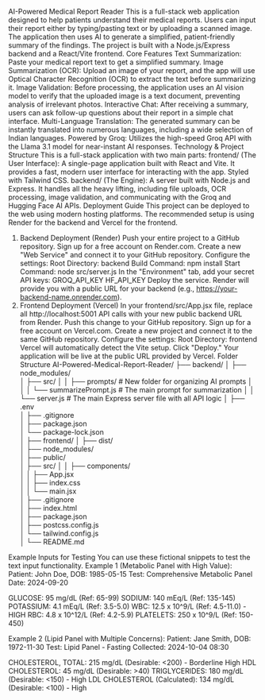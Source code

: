 AI-Powered Medical Report Reader
This is a full-stack web application designed to help patients understand their medical reports. Users can input their report either by typing/pasting text or by uploading a scanned image. The application then uses AI to generate a simplified, patient-friendly summary of the findings.
The project is built with a Node.js/Express backend and a React/Vite frontend.
Core Features
Text Summarization: Paste your medical report text to get a simplified summary.
Image Summarization (OCR): Upload an image of your report, and the app will use Optical Character Recognition (OCR) to extract the text before summarizing it.
Image Validation: Before processing, the application uses an AI vision model to verify that the uploaded image is a text document, preventing analysis of irrelevant photos.
Interactive Chat: After receiving a summary, users can ask follow-up questions about their report in a simple chat interface.
Multi-Language Translation: The generated summary can be instantly translated into numerous languages, including a wide selection of Indian languages.
Powered by Groq: Utilizes the high-speed Groq API with the Llama 3.1 model for near-instant AI responses.
Technology & Project Structure
This is a full-stack application with two main parts:
frontend/ (The User Interface): A single-page application built with React and Vite. It provides a fast, modern user interface for interacting with the app. Styled with Tailwind CSS.
backend/ (The Engine): A server built with Node.js and Express. It handles all the heavy lifting, including file uploads, OCR processing, image validation, and communicating with the Groq and Hugging Face AI APIs.
Deployment Guide
This project can be deployed to the web using modern hosting platforms. The recommended setup is using Render for the backend and Vercel for the frontend.
1. Backend Deployment (Render)
Push your entire project to a GitHub repository.
Sign up for a free account on Render.com.
Create a new "Web Service" and connect it to your GitHub repository.
Configure the settings:
Root Directory: backend
Build Command: npm install
Start Command: node src/server.js
In the "Environment" tab, add your secret API keys:
GROQ_API_KEY
HF_API_KEY
Deploy the service. Render will provide you with a public URL for your backend (e.g., https://your-backend-name.onrender.com).
2. Frontend Deployment (Vercel)
In your frontend/src/App.jsx file, replace all http://localhost:5001 API calls with your new public backend URL from Render.
Push this change to your GitHub repository.
Sign up for a free account on Vercel.com.
Create a new project and connect it to the same GitHub repository.
Configure the settings:
Root Directory: frontend
Vercel will automatically detect the Vite setup. Click "Deploy."
Your application will be live at the public URL provided by Vercel.
Folder Structure
AI-Powered-Medical-Report-Reader/
├── backend/
│   ├── node_modules/       
│   ├── src/
│   │   ├── prompts/          # New folder for organizing AI prompts
│   │   │   └── summarizePrompt.js # The main prompt for summarization
│   │   └── server.js       # The main Express server file with all API logic
│   ├── .env                
│   ├── .gitignore          
│   ├── package.json        
│   └── package-lock.json   
│
├── frontend/
│   ├── dist/               
│   ├── node_modules/       
│   ├── public/             
│   ├── src/
│   │   ├── components/     
│   │   ├── App.jsx         
│   │   ├── index.css       
│   │   └── main.jsx        
│   ├── .gitignore          
│   ├── index.html          
│   ├── package.json        
│   ├── postcss.config.js   
│   └── tailwind.config.js  
│
└── README.md


Example Inputs for Testing
You can use these fictional snippets to test the text input functionality.
Example 1 (Metabolic Panel with High Value):
Patient: John Doe, DOB: 1985-05-15
Test: Comprehensive Metabolic Panel
Date: 2024-09-20

GLUCOSE: 95 mg/dL (Ref: 65-99)
SODIUM: 140 mEq/L (Ref: 135-145)
POTASSIUM: 4.1 mEq/L (Ref: 3.5-5.0)
WBC: 12.5 x 10^9/L (Ref: 4.5-11.0) - HIGH
RBC: 4.8 x 10^12/L (Ref: 4.2-5.9)
PLATELETS: 250 x 10^9/L (Ref: 150-450)


Example 2 (Lipid Panel with Multiple Concerns):
Patient: Jane Smith, DOB: 1972-11-30
Test: Lipid Panel - Fasting
Collected: 2024-10-04 08:30

CHOLESTEROL, TOTAL: 215 mg/dL (Desirable: <200) - Borderline High
HDL CHOLESTEROL: 45 mg/dL (Desirable: >40)
TRIGLYCERIDES: 180 mg/dL (Desirable: <150) - High
LDL CHOLESTEROL (Calculated): 134 mg/dL (Desirable: <100) - High



